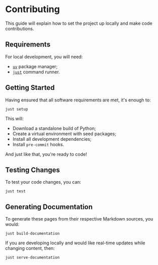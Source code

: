 # Contributing

This guide will explain how to set the project up locally and make code contributions.

## Requirements

For local development, you will need:

- [`uv`](https://github.com/astral-sh/uv) package manager;
- [`just`](https://github.com/casey/just) command runner.

## Getting Started

Having ensured that all software requirements are met, it's enough to:

```shell
just setup
```

This will:

- Download a standalone build of Python;
- Create a virtual environment with seed packages;
- Install all development dependencies;
- Install `pre-commit` hooks.

And just like that, you're ready to code!

## Testing Changes

To test your code changes, you can:

```shell
just test
```

## Generating Documentation

To generate these pages from their respective Markdown sources, you would:

```shell
just build-documentation
```

If you are developing locally and would like real-time updates while changing content, then:

```shell
just serve-documentation
```
